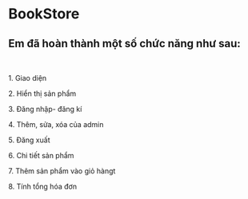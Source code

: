 # BookStore
<h2>Em đã hoàn thành một số chức năng như sau: </h2><br>
<p>1. Giao diện</p>
<p>2. Hiển thị sản phẩm</p>
<p>3. Đăng nhập- đăng kí</p>
<p>4. Thêm, sửa, xóa của admin</p>
<p>5. Đăng xuất</p>
<p>6. Chi tiết sản phẩm</p>
<p>7. Thêm sản phẩm vào giỏ hàngt</p>
<p>8. Tính tổng hóa đơn</p>
